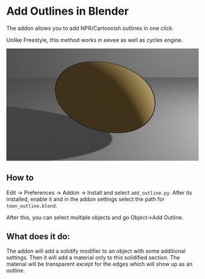 Add Outlines in Blender
======================

The addon allows you to add NPR/Cartoonish outlines in one click.

Unlike Freestyle, this method works in eevee as well as cycles engine.

![Demo image with a egg shape object with an outline](resource/example.png)

## How to

Edit -> Preferences -> Addon -> Install and select `add_outline.py`. After its installed,
enable it and in the addon settings select the path for `toon_outline.blend`.

After this, you can select multiple objects and go Object->Add Outline. 


## What does it do:

The addon will add a solidify modifier to an object with some additional settings.
Then it will add a material only to this solidified section. The material will be transparent
except for the edges which will show up as an outline.